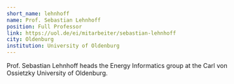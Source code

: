 ```yaml
---
short_name: lehnhoff
name: Prof. Sebastian Lehnhoff 
position: Full Professor
link: https://uol.de/ei/mitarbeiter/sebastian-lehnhoff
city: Oldenburg
institution: University of Oldenburg
---
```

Prof. Sebastian Lehnhoff heads the Energy Informatics group at the Carl von Ossietzky University of Oldenburg.
